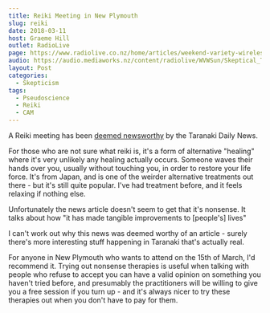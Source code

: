 ```yaml
---
title: Reiki Meeting in New Plymouth
slug: reiki
date: 2018-03-11
host: Graeme Hill
outlet: RadioLive
page: https://www.radiolive.co.nz/home/articles/weekend-variety-wireless/2018/03/skeptical-thoughts--artificial-intelligence.html
audio: https://audio.mediaworks.nz/content/radiolive/WVWSun/Skeptical_Thoughts_11_03_18.mp3
layout: Post
categories:
  - Skepticism
tags:
  - Pseudoscience
  - Reiki
  - CAM
---
```


A Reiki meeting has been [deemed newsworthy](https://www.stuff.co.nz/taranaki-daily-news/news/midweek/102049692/taranaki-to-host-reiki-gathering) by the Taranaki Daily News.

<!-- more -->

For those who are not sure what reiki is, it's a form of alternative "healing" where it's very unlikely any healing actually occurs. Someone waves their hands over you, usually without touching you, in order to restore your life force. It's from Japan, and is one of the weirder alternative treatments out there - but it's still quite popular. I've had treatment before, and it feels relaxing if nothing else.

Unfortunately the news article doesn't seem to get that it's nonsense. It talks about how "it has made tangible improvements to [people's] lives"

I can't work out why this news was deemed worthy of an article - surely there's more interesting stuff happening in Taranaki that's actually real.

For anyone in New Plymouth who wants to attend on the 15th of March, I'd recommend it. Trying out nonsense therapies is useful when talking with people who refuse to accept you can have a valid opinion on something you haven't tried before, and presumably the practitioners will be willing to give you a free session if you turn up - and it's always nicer to try these therapies out when you don't have to pay for them.
